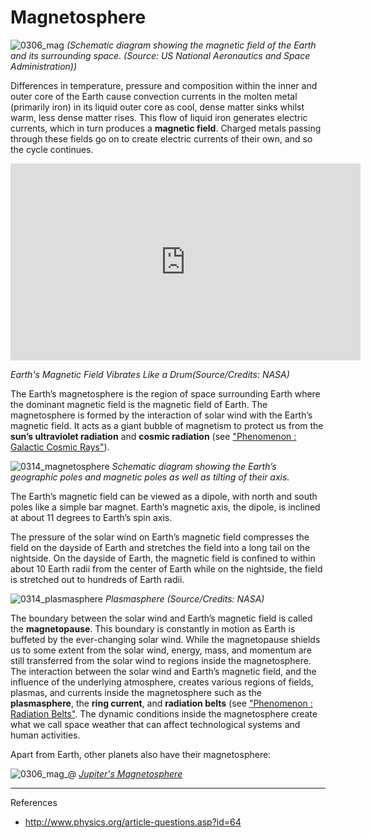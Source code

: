 # Magnetosphere

![0306_mag](./static/0313_earth.jpg)
*(Schematic diagram showing the magnetic field of the Earth and its surrounding space. (Source: US National Aeronautics and Space Administration))*

Differences in temperature, pressure and composition within the inner and outer core of the Earth cause convection currents in the molten metal (primarily iron) in its liquid outer core as cool, dense matter sinks whilst warm, less dense matter rises.  This flow of liquid iron generates electric currents, which in turn produces a **magnetic field**.  Charged metals passing through these fields go on to create electric currents of their own, and so the cycle continues. 

<iframe width="560" height="315" src="https://www.youtube.com/embed/iVSD9x598jw" frameborder="0" allow="accelerometer; autoplay; encrypted-media; gyroscope; picture-in-picture" allowfullscreen></iframe>

*Earth's Magnetic Field Vibrates Like a Drum(Source/Credits: NASA)*

The Earth’s magnetosphere is the region of space surrounding Earth where the dominant magnetic field is the magnetic field of Earth. The magnetosphere is formed by the interaction of solar wind with the Earth’s magnetic field.  It acts as a giant bubble of magnetism to protect us from the **sun’s ultraviolet radiation** and **cosmic radiation** (see ["Phenomenon : Galactic Cosmic Rays"](/#/en/section/phenomena/galactic-cosmic-rays)).

![0314_magnetosphere](./static/magnesphere.png)
*Schematic diagram showing the Earth’s geographic poles and magnetic poles as well as tilting of their axis.*

The Earth’s magnetic field can be viewed as a dipole, with north and south poles like a simple bar magnet. Earth’s magnetic axis, the dipole, is inclined at about 11 degrees to Earth’s spin axis.

The pressure of the solar wind on Earth’s magnetic field compresses the field on the dayside of Earth and stretches the field into a long tail on the nightside. On the dayside of Earth, the magnetic field is confined to within about 10 Earth radii from the center of Earth while on the nightside, the field is stretched out to hundreds of Earth radii.

![0314_plasmasphere](./static/0314_plasmasphere.jpg)
*Plasmasphere (Source/Credits: NASA)*

The boundary between the solar wind and Earth’s magnetic field is called the **magnetopause**. This boundary is constantly in motion as Earth is buffeted by the ever-changing solar wind. While the magnetopause shields us to some extent from the solar wind, energy, mass, and momentum are still transferred from the solar wind to regions inside the magnetosphere. The interaction between the solar wind and Earth’s magnetic field, and the influence of the underlying atmosphere, creates various regions of fields, plasmas, and currents inside the magnetosphere such as the **plasmasphere**, the **ring current**, and **radiation belts** (see ["Phenomenon : Radiation Belts"](/#/en/section/phenomena/radiation-belt). The dynamic conditions inside the magnetosphere create what we call space weather that can affect technological systems and human activities.

Apart from Earth, other planets also have their magnetosphere:

![0306_mag_@](./static/0306_mag_@.jpg)
*[Jupiter's Magnetosphere](http://planetaryexploration-net.planetpatriot.net/jupiter/io/jupiter%27s_magnetosphere.html)*

---

References

- http://www.physics.org/article-questions.asp?id=64

